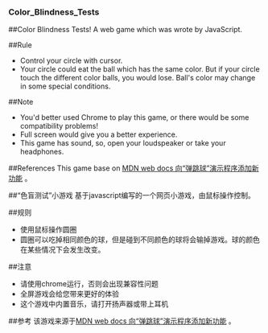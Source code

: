 ### Color_Blindness_Tests
##Color Blindness Tests!
A web game which was wrote by JavaScript.

##Rule
* Control your circle with cursor.
* Your circle could eat the ball which has the same color. But if your circle touch the different color balls, you would lose. Ball's color may change in some    special conditions.

##Note

* You'd better used Chrome to play this game, or there would be some compatibility problems!
* Full screen would give you a better experience.
* This game has sound, so, open your loudspeaker or take your headphones.

##References
This game base on [MDN web docs 向“弹跳球”演示程序添加新功能](https://developer.mozilla.org/zh-CN/docs/Learn/JavaScript/Objects/%E5%90%91%E2%80%9C%E5%BC%B9%E8%B7%B3%E7%90%83%E2%80%9D%E6%BC%94%E7%A4%BA%E7%A8%8B%E5%BA%8F%E6%B7%BB%E5%8A%A0%E6%96%B0%E5%8A%9F%E8%83%BD) 。
      
##“色盲测试”小游戏
基于javascript编写的一个网页小游戏，由鼠标操作控制。

##规则
* 使用鼠标操作圆圈
* 圆圈可以吃掉相同颜色的球，但是碰到不同颜色的球将会输掉游戏。球的颜色在某些情况下会发生改变。

##注意

* 请使用chrome运行，否则会出现兼容性问题
* 全屏游戏会给您带来更好的体验
* 这个游戏中内置音乐，请打开扬声器或带上耳机


##参考
该游戏来源于[MDN web docs 向“弹跳球”演示程序添加新功能](https://developer.mozilla.org/zh-CN/docs/Learn/JavaScript/Objects/%E5%90%91%E2%80%9C%E5%BC%B9%E8%B7%B3%E7%90%83%E2%80%9D%E6%BC%94%E7%A4%BA%E7%A8%8B%E5%BA%8F%E6%B7%BB%E5%8A%A0%E6%96%B0%E5%8A%9F%E8%83%BD) 。

